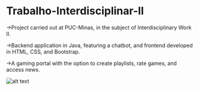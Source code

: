 # Trabalho-Interdisciplinar-II

<p>->Project carried out at PUC-Minas, in the subject of Interdisciplinary Work II.</p>
<p>->Backend application in Java, featuring a chatbot, and frontend developed in HTML, CSS, and Bootstrap.</p>
<p>->A gaming portal with the option to create playlists, rate games, and access news.</p>


![alt text](https://github.com/MarceloReisxz/PUC-Minas/Trabalho-Interdisciplinar-II/blob/main/fotos_aplicação/GamerHouse1.png)
